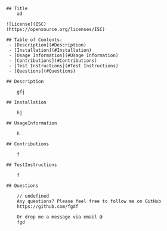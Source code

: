 
        ## Title
            ad

        ![License](ISC)
        (https://opensource.org/licenses/ISC)

        ## Table of Contents:
         - [Description](#Description)  
         - [Installation](#Installation)  
         - [Usage Information](#Usage Information)  
         - [Contributions](#Contributions)  
         - [Test Instructions](#Test Instructions)  
         - [Questions](#Questions)  

        ## Description
        
            gfj
 
        ## Installation

            hj
 
        ## UsageInformation

            h
 
        ## Contributions

            f
 
        ## TestInstructions
        
            f
 
        ## Questions

            // undefined
            Any questions? Please feel free to follow me on GitHub
            https://github.com/fgdf

            Or drop me a message via email @
            fgd
        